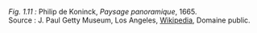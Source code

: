 *Fig. 1.11 :* Philip de Koninck, *Paysage panoramique*, 1665.   
Source : J. Paul Getty Museum, Los Angeles, [Wikipedia](https://fr.wikipedia.org/wiki/Philips_Koninck#/media/Fichier:A_Panoramic_Landscape_by_Philips_Koninck,_Getty_Center.JPG), Domaine public.